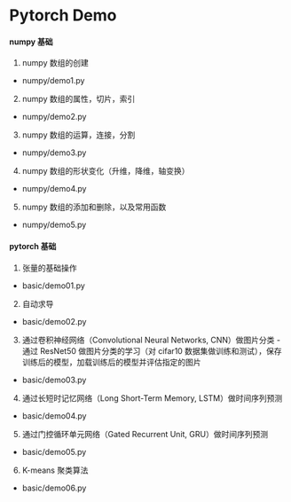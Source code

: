 ﻿# Pytorch Demo


#### numpy 基础
1. numpy 数组的创建
- numpy/demo1.py
2. numpy 数组的属性，切片，索引
- numpy/demo2.py
3. numpy 数组的运算，连接，分割
- numpy/demo3.py
4. numpy 数组的形状变化（升维，降维，轴变换）
- numpy/demo4.py
5. numpy 数组的添加和删除，以及常用函数
- numpy/demo5.py

#### pytorch 基础
1. 张量的基础操作
- basic/demo01.py
2. 自动求导
- basic/demo02.py
3. 通过卷积神经网络（Convolutional Neural Networks, CNN）做图片分类 - 通过 ResNet50 做图片分类的学习（对 cifar10 数据集做训练和测试），保存训练后的模型，加载训练后的模型并评估指定的图片
- basic/demo03.py
4. 通过长短时记忆网络（Long Short-Term Memory, LSTM）做时间序列预测
- basic/demo04.py
5. 通过门控循环单元网络（Gated Recurrent Unit, GRU）做时间序列预测
- basic/demo05.py
6. K-means 聚类算法
- basic/demo06.py